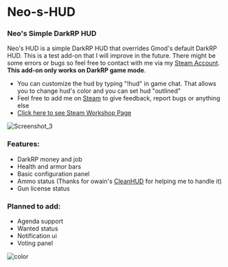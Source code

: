 # Neo-s-HUD
### **Neo's Simple DarkRP HUD** 
Neo's HUD is a simple DarkRP HUD that overrides Gmod's default DarkRP HUD. This is a test add-on that I will improve in the future. There might be some errors or bugs so feel free to contact with me via my [Steam Account](https://steamcommunity.com/profiles/76561198398369164). **This add-on only works on DarkRP game mode**. 

- You can customize the hud by typing "!hud" in game chat. That allows you to change hud's color and you can set hud "outlined"
- Feel free to add me on [Steam](https://steamcommunity.com/profiles/76561198398369164) to give feedback, report bugs or anything else
- [Click here to see Steam Workshop Page](https://steamcommunity.com/sharedfiles/filedetails/?id=2993024084)


![Screenshot_3](https://github.com/RusenAkbal/Neo-s-HUD/assets/101585180/28a3c19e-4c0c-47f3-8c60-95b7c0dd2fbd)




### **Features:**
- DarkRP money and job
- Health and armor bars
- Basic configuration panel
- Ammo status (Thanks for owain's [CleanHUD](https://garrysmods.org/download/57450/v12-clean-hud-in-the-hud#description) for helping me to handle it)
- Gun license status

### **Planned to add:**

- Agenda support
- Wanted status
- Notification ui
- Voting panel




![color](https://github.com/RusenAkbal/Neo-s-HUD/assets/101585180/06481e3d-b0ea-449e-98cd-8f033a4b130d)


